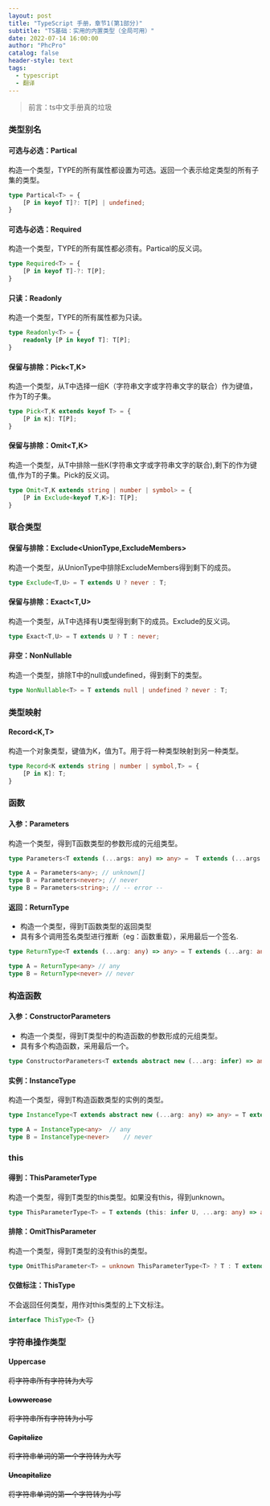 ```yaml
---
layout: post
title: "TypeScript 手册，章节1(第1部分)"
subtitle: "TS基础：实用的内置类型（全局可用）"
date: 2022-07-14 16:00:00
author: "PhcPro"
catalog: false
header-style: text
tags:
  - typescript
  - 翻译
--- 
```


>前言：ts中文手册真的垃圾

### 类型别名

#### 可选与必选：Partical<T>

构造一个类型，TYPE的所有属性都设置为可选。返回一个表示给定类型的所有子集的类型。
```ts
type Partical<T> = {
    [P in keyof T]?: T[P] | undefined;
}
```

#### 可选与必选：Required<T>

构造一个类型，TYPE的所有属性都必须有。Partical的反义词。
```ts
type Required<T> = {
    [P in keyof T]-?: T[P];
}
```

#### 只读：Readonly<T>

构造一个类型，TYPE的所有属性都为只读。
```ts
type Readonly<T> = {
    readonly [P in keyof T]: T[P];
}
```

#### 保留与排除：Pick<T,K>

构造一个类型，从T中选择一组K（字符串文字或字符串文字的联合）作为键值，作为T的子集。
```ts
type Pick<T,K extends keyof T> = {
    [P in K]: T[P];
}
```

#### 保留与排除：Omit<T,K>

构造一个类型，从T中排除一些K(字符串文字或字符串文字的联合),剩下的作为键值,作为T的子集。Pick的反义词。
```ts
type Omit<T,K extends string | number | symbol> = {
    [P in Exclude<keyof T,K>]: T[P];
}
```

### 联合类型

#### 保留与排除：Exclude<UnionType,ExcludeMembers>

构造一个类型，从UnionType中排除ExcludeMembers得到剩下的成员。
```ts
type Exclude<T,U> = T extends U ? never : T;
```

#### 保留与排除：Exact<T,U>

构造一个类型，从T中选择有U类型得到剩下的成员。Exclude的反义词。
```ts
type Exact<T,U> = T extends U ? T : never;
```

#### 非空：NonNullable<T>

构造一个类型，排除T中的null或undefined，得到剩下的类型。
```ts
type NonNullable<T> = T extends null | undefined ? never : T;
```

### 类型映射

#### Record<K,T>

构造一个对象类型，键值为K，值为T。用于将一种类型映射到另一种类型。
```ts
type Record<K extends string | number | symbol,T> = {
    [P in K]: T;
}
```

### 函数

#### 入参：Parameters<T>

构造一个类型，得到T函数类型的参数形成的元组类型。
```ts
type Parameters<T extends (...args: any) => any> =  T extends (...args: infer P) => any ? P : never;
```
```ts
type A = Parameters<any>; // unknown[]
type B = Parameters<never>; // never
type B = Parameters<string>; // -- error --
```

#### 返回：ReturnType<T>

- 构造一个类型，得到T函数类型的返回类型
- 具有多个调用签名类型进行推断（eg：函数重载），采用最后一个签名.
```ts
type ReturnType<T extends (...arg: any) => any> = T extends (...arg: any) => infer R => R : never; 
```
```ts
type A = ReturnType<any> // any
type B = ReturnType<never> // never
```

### 构造函数

#### 入参：ConstructorParameters<T>

- 构造一个类型，得到T类型中的构造函数的参数形成的元组类型。
- 具有多个构造函数，采用最后一个。
```ts
type ConstructorParameters<T extends abstract new (...arg: infer) => any> = T extends abstract new (...arg: infer P) => any ? P : never;
```

#### 实例：InstanceType<T>

构造一个类型，得到T构造函数类型的实例的类型。
```ts
type InstanceType<T extends abstract new (...arg: any) => any> = T extends abstract new (...arg: any) => infer R ? R : never;
```
```ts
type A = InstanceType<any>  // any
type B = InstanceType<never>    // never
```

### this

#### 得到：ThisParameterType<T>

构造一个类型，得到T类型的this类型。如果没有this，得到unknown。
```ts
type ThisParameterType<T> = T extends (this: infer U, ...arg: any) => any ? U : unknown;
```

#### 排除：OmitThisParameter<T>

构造一个类型，得到T类型的没有this的类型。
```ts
type OmitThisParameter<T> = unknown ThisParameterType<T> ? T : T extends (...arg: infer A) => infer R ? (...arg: A) => R : T;
```

#### 仅做标注：ThisType<T>

不会返回任何类型，用作对this类型的上下文标注。
```ts
interface ThisType<T> {}
```

### 字符串操作类型

#### Uppercase<S>

将字符串所有字符转为大写

#### Lowwercase<S>

将字符串所有字符转为小写

#### Capitalize<S>

将字符串单词的第一个字符转为大写

#### Uncapitalize<S>

将字符串单词的第一个字符转为小写